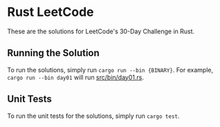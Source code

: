 # Rust LeetCode
These are the solutions for LeetCode's 30-Day Challenge in Rust.

## Running the Solution
To run the solutions, simply run `cargo run --bin {BINARY}`.
For example, `cargo run --bin day01` will run [src/bin/day01.rs](src/bin/day01.rs).

## Unit Tests
To run the unit tests for the solutions, simply run `cargo test`.
